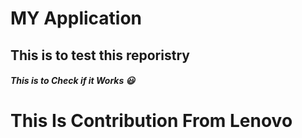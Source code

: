# MY Application
## This is to test this reporistry 

##### This is to Check if it Works :smiley:

# This Is Contribution From Lenovo 
